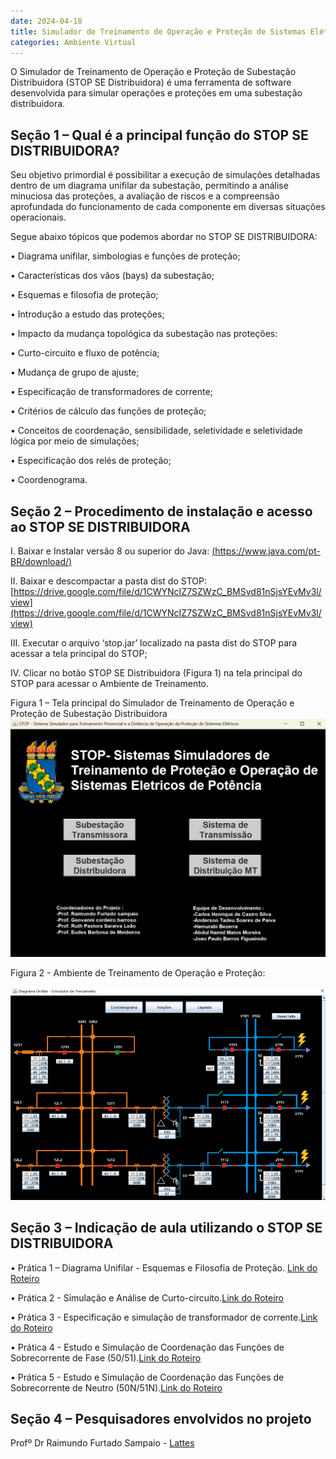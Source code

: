 ```yaml
---
date: 2024-04-18
title: Simulador de Treinamento de Operação e Proteção de Sistemas Elétricos - STOP
categories: Ambiente Virtual
---
```


O Simulador de Treinamento de Operação e Proteção de Subestação Distribuidora (STOP SE Distribuidora) é uma ferramenta de software desenvolvida para simular operações e proteções em uma subestação distribuidora. 

## Seção 1 – Qual é  a principal função do STOP SE DISTRIBUIDORA?

Seu objetivo primordial é possibilitar a execução de simulações detalhadas dentro de um diagrama unifilar da subestação, permitindo a análise minuciosa das proteções, a avaliação de riscos e a compreensão aprofundada do funcionamento de cada componente em diversas situações operacionais.

Segue abaixo tópicos que podemos abordar no STOP SE DISTRIBUIDORA:

•	Diagrama unifilar, simbologias e funções de proteção;

•	Características dos vãos (bays) da subestação;

•	Esquemas e filosofia de proteção;

•	Introdução a estudo das proteções;

•	Impacto da mudança topológica da subestação nas proteções:

•	Curto-circuito e fluxo de potência;

•	Mudança de grupo de ajuste;

•	Especificação de transformadores de corrente;

•	Critérios de cálculo das funções de proteção;

•	Conceitos de coordenação, sensibilidade, seletividade e seletividade lógica por meio de     simulações;

•	Especificação dos relés de proteção;

•	Coordenograma.

## Seção 2 – Procedimento de instalação e acesso ao STOP SE DISTRIBUIDORA


I. Baixar e Instalar versão 8 ou superior do Java:
[(https://www.java.com/pt-BR/download/)](https://drive.google.com/drive/folders/1lVV72RhdRle1ANS-jaQ1a2MWumB7Khhl?usp=sharing)

II. Baixar e descompactar a pasta dist do STOP:
[https://drive.google.com/file/d/1CWYNcIZ7SZWzC_BMSvd81nSjsYEvMv3l/view](https://drive.google.com/file/d/1CWYNcIZ7SZWzC_BMSvd81nSjsYEvMv3l/view)

III. Executar o arquivo ‘stop.jar’ localizado na pasta dist do STOP para acessar a tela principal do STOP;

IV. Clicar no botão STOP SE Distribuidora (Figura 1) na tela principal do STOP para acessar o Ambiente de Treinamento.

Figura 1 – Tela principal do Simulador de Treinamento de Operação e Proteção de Subestação Distribuidora
![Foto-1](/images/ST.png)

Figura 2 - Ambiente de Treinamento de Operação e Proteção:

![Foto-2](/images/SEDIS.png)

## Seção 3 – Indicação de aula utilizando o STOP SE DISTRIBUIDORA

•	Prática 1 – Diagrama Unifilar - Esquemas e Filosofia de Proteção. [Link do Roteiro](https://drive.google.com/file/d/1XeNg4t8AOH9a8_VALD1u2yJjM1bhN59e/view?usp=sharing)

•	Prática 2 - Simulação e Análise de Curto-circuito.[Link do Roteiro](https://drive.google.com/file/d/1XeNg4t8AOH9a8_VALD1u2yJjM1bhN59e/view?usp=sharing)

•	Prática 3 - Especificação e simulação de transformador de corrente.[Link do Roteiro](https://drive.google.com/file/d/1XeNg4t8AOH9a8_VALD1u2yJjM1bhN59e/view?usp=sharing)

•	Prática 4 - Estudo e Simulação de Coordenação das Funções de Sobrecorrente de Fase (50/51).[Link do Roteiro](https://drive.google.com/file/d/1XeNg4t8AOH9a8_VALD1u2yJjM1bhN59e/view?usp=sharing)

•	Prática 5 - Estudo e Simulação de Coordenação das Funções de Sobrecorrente de Neutro (50N/51N).[Link do Roteiro](https://drive.google.com/file/d/1XeNg4t8AOH9a8_VALD1u2yJjM1bhN59e/view?usp=sharing)

## Seção 4 – Pesquisadores envolvidos no projeto

Profº Dr Raimundo Furtado Sampaio - [Lattes](http://lattes.cnpq.br/9936530790182581)